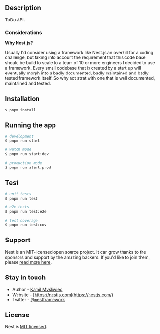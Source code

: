## Description

ToDo API.

### Considerations

**Why Nest.js?**

Usually I'd consider using a framework like Nest.js an overkill for a coding challenge, but taking into account the requirement that this code base should be build to scale to a team of 10 or more engineers I decided to use a framework. Every small codebase that is created by a start up will eventually morph into a badly documented, badly maintained and badly tested framework itself. So why not strat with one that is well documented, maintained and tested.




## Installation

```bash
$ pnpm install
```

## Running the app

```bash
# development
$ pnpm run start

# watch mode
$ pnpm run start:dev

# production mode
$ pnpm run start:prod
```

## Test

```bash
# unit tests
$ pnpm run test

# e2e tests
$ pnpm run test:e2e

# test coverage
$ pnpm run test:cov
```

## Support

Nest is an MIT-licensed open source project. It can grow thanks to the sponsors and support by the amazing backers. If you'd like to join them, please [read more here](https://docs.nestjs.com/support).

## Stay in touch

- Author - [Kamil Myśliwiec](https://kamilmysliwiec.com)
- Website - [https://nestjs.com](https://nestjs.com/)
- Twitter - [@nestframework](https://twitter.com/nestframework)

## License

Nest is [MIT licensed](LICENSE).
